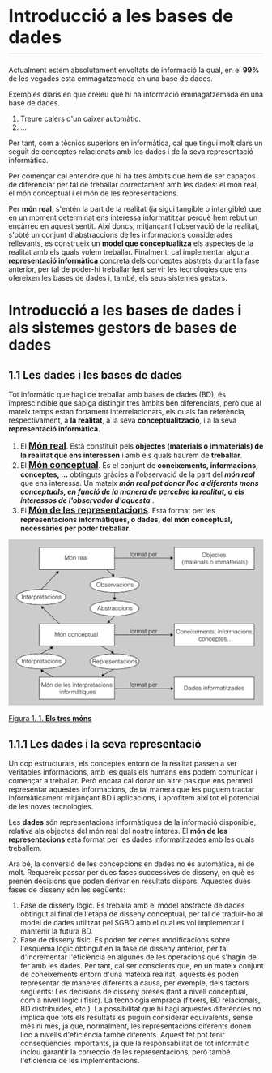 <h1 style="font-size: 2.5em; padding-bottom: .3em; border-bottom: 2px solid #eaecef;">Introducció a les bases de dades</h1>

Actualment estem absolutament envoltats de informació la qual, en el **99%** de les vegades esta emmagatzemada en una base de dades.

Exemples diaris en que creieu que hi ha informació emmagatzemada en una base de dades.
1. Treure calers d'un caixer automàtic.
1. ...

Per tant, com a tècnics superiors en informàtica, cal que tingui molt clars un seguit de conceptes relacionats amb les dades i de la seva representació informàtica.

Per començar cal entendre que hi ha tres àmbits que hem de ser capaços de diferenciar per tal de treballar correctament amb les dades: el món real, el món conceptual i el món de les representacions.

Per **món real**, s'entén la part de la realitat (ja sigui tangible o intangible) que en un moment determinat ens interessa informatitzar perquè hem rebut un encàrrec en aquest sentit. 
Així doncs, mitjançant l'observació de la realitat, s'obté un conjunt d'abstraccions de les informacions considerades rellevants, es construeix un **model que conceptualitza** els aspectes de la realitat amb els quals volem treballar. Finalment, cal implementar alguna **representació informàtica** concreta dels conceptes abstrets durant la fase anterior, per tal de poder-hi treballar fent servir les tecnologies que ens ofereixen les bases de dades i, també, els seus sistemes gestors.

# Introducció a les bases de dades i als sistemes gestors de bases de dades

## 1.1 Les dades i les bases de dades

Tot informàtic que hagi de treballar amb bases de dades (BD), és imprescindible que sàpiga distingir tres àmbits ben diferenciats, però que al mateix temps estan fortament interrelacionats, els quals fan referència, respectivament, a **la realitat**, a la seva **conceptualització**, i a la seva **representació informàtica**.

1. El <span style="font-size:1.25em; text-decoration:underline;">**Món real**</span>. Està constituït pels **objectes (materials o immaterials) de la realitat que ens interessen** i amb els quals haurem de **treballar**.
1. El <span style="font-size:1.25em; text-decoration:underline;">**Món conceptual**</span>. És el conjunt de **coneixements, informacions, conceptes, ...** obtinguts gràcies a l'observació de la part del ***món real*** que ens interessa. Un mateix ***món real pot donar lloc a diferents mons conceptuals, en funció de la manera de percebre la realitat, o els interessos de l'observador d'aquesta*** .
1. El <span style="font-size:1.25em; text-decoration:underline;">**Món de les representacions**</span>. Està format per les **representacions informàtiques, o dades, del món conceptual, necessàries per poder treballar**.


![Figura 1. 1. **Els tres móns**](images/ic10m2u1_01.png "Figura 1.1. Els tres móns")

[Figura 1. 1. **Els tres móns**](images/ic10m2u1_01.png "Figura 1.1. Els tres móns.")


## 1.1.1 Les dades i la seva representació
Un cop estructurats, els conceptes entorn de la realitat passen a ser veritables informacions, amb les quals els humans ens podem comunicar i començar a treballar.
Però encara cal donar un altre pas que ens permeti representar aquestes informacions, de tal manera que les puguem tractar informàticament mitjançant BD i aplicacions, i aprofitem així tot el potencial de les noves tecnologies.

Les **dades** són representacions informàtiques de la informació disponible, relativa als objectes del món real del nostre interès.
El **món de les representacions** està format per les dades informatitzades amb les quals treballem.

Ara bé, la conversió de les concepcions en dades no és automàtica, ni de molt.
Requereix passar per dues fases successives de disseny, en què es prenen decisions que poden derivar en resultats dispars. Aquestes dues fases de disseny són les següents:
1. Fase de disseny lògic. Es treballa amb el model abstracte de dades obtingut al final de l'etapa de disseny conceptual, per tal de traduir-ho al model de dades utilitzat pel SGBD amb el qual es vol implementar i mantenir la futura BD.
1. Fase de disseny físic. Es poden fer certes modificacions sobre l'esquema lògic obtingut en la fase de disseny anterior, per tal d'incrementar l'eficiència en algunes de les operacions que s'hagin de fer amb les dades.
Per tant, cal ser conscients que, en un mateix conjunt de coneixements entorn d'una mateixa realitat, aquests es poden representar de maneres diferents a causa, per exemple, dels factors següents:
     Les decisions de disseny preses (tant a nivell conceptual, com a nivell lògic i físic).
     La tecnologia emprada (fitxers, BD relacionals, BD distribuïdes, etc.).
La possibilitat que hi hagi aquestes diferències no implica que tots els resultats es puguin considerar equivalents, sense més ni més, ja que, normalment, les representacions diferents donen lloc a nivells d'eficiència també diferents. Aquest fet pot tenir conseqüències importants, ja que la responsabilitat de tot informàtic inclou garantir la correcció de les representacions, però també l'eficiència de les implementacions.




